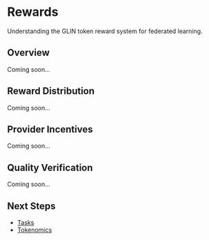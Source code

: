 # Rewards

Understanding the GLIN token reward system for federated learning.

## Overview

Coming soon...

## Reward Distribution

Coming soon...

## Provider Incentives

Coming soon...

## Quality Verification

Coming soon...

## Next Steps

- [Tasks](/federated-learning/concepts/tasks)
- [Tokenomics](/network/tokenomics)
